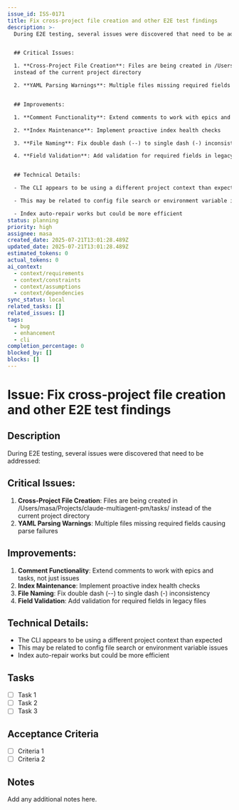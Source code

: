 ```yaml
---
issue_id: ISS-0171
title: Fix cross-project file creation and other E2E test findings
description: >-
  During E2E testing, several issues were discovered that need to be addressed:


  ## Critical Issues:

  1. **Cross-Project File Creation**: Files are being created in /Users/masa/Projects/claude-multiagent-pm/tasks/
  instead of the current project directory

  2. **YAML Parsing Warnings**: Multiple files missing required fields causing parse failures


  ## Improvements:

  1. **Comment Functionality**: Extend comments to work with epics and tasks, not just issues

  2. **Index Maintenance**: Implement proactive index health checks

  3. **File Naming**: Fix double dash (--) to single dash (-) inconsistency

  4. **Field Validation**: Add validation for required fields in legacy files


  ## Technical Details:

  - The CLI appears to be using a different project context than expected

  - This may be related to config file search or environment variable issues

  - Index auto-repair works but could be more efficient
status: planning
priority: high
assignee: masa
created_date: 2025-07-21T13:01:28.489Z
updated_date: 2025-07-21T13:01:28.489Z
estimated_tokens: 0
actual_tokens: 0
ai_context:
  - context/requirements
  - context/constraints
  - context/assumptions
  - context/dependencies
sync_status: local
related_tasks: []
related_issues: []
tags:
  - bug
  - enhancement
  - cli
completion_percentage: 0
blocked_by: []
blocks: []
---
```


# Issue: Fix cross-project file creation and other E2E test findings

## Description
During E2E testing, several issues were discovered that need to be addressed:

## Critical Issues:
1. **Cross-Project File Creation**: Files are being created in /Users/masa/Projects/claude-multiagent-pm/tasks/ instead of the current project directory
2. **YAML Parsing Warnings**: Multiple files missing required fields causing parse failures

## Improvements:
1. **Comment Functionality**: Extend comments to work with epics and tasks, not just issues
2. **Index Maintenance**: Implement proactive index health checks
3. **File Naming**: Fix double dash (--) to single dash (-) inconsistency
4. **Field Validation**: Add validation for required fields in legacy files

## Technical Details:
- The CLI appears to be using a different project context than expected
- This may be related to config file search or environment variable issues
- Index auto-repair works but could be more efficient

## Tasks
- [ ] Task 1
- [ ] Task 2
- [ ] Task 3

## Acceptance Criteria
- [ ] Criteria 1
- [ ] Criteria 2

## Notes
Add any additional notes here.
